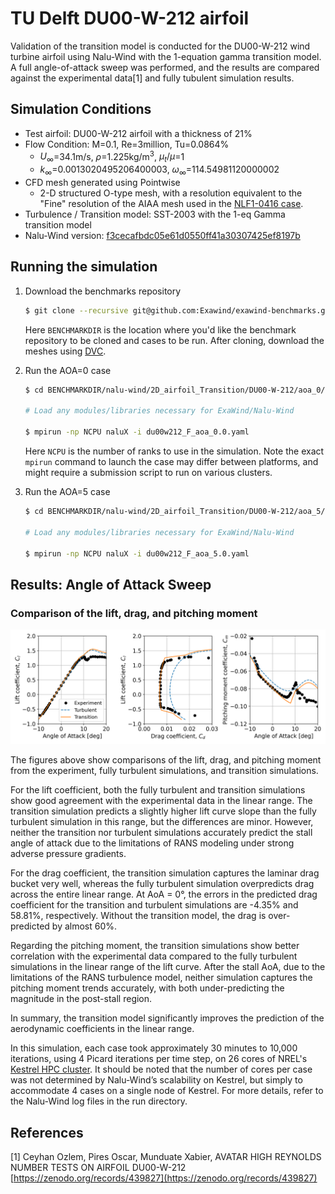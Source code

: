 

# TU Delft DU00-W-212 airfoil

Validation of the transition model is conducted for the DU00-W-212 wind turbine airfoil using Nalu-Wind with the 1-equation gamma transition model. A full angle-of-attack sweep was performed, and the results are compared against the experimental data[1] and fully tubulent simulation results.

## Simulation Conditions

- Test airfoil: DU00-W-212 airfoil with a thickness of 21% 
- Flow Condition: M=0.1, Re=3million, Tu=0.0864%
   - $U_\infty$=34.1m/s, $\rho$=1.225kg/m<sup>3</sup>, $\mu_t/\mu$=1
   - $k_\infty$=0.0013020495206400003, $\omega_\infty$=114.54981120000002
- CFD mesh generated using Pointwise 
   - 2-D structured O-type mesh, with a resolution equivalent to the "Fine" resolution of the AIAA mesh used in the [NLF1-0416 case](../NLF1-0416/README.md).
- Turbulence / Transition model: SST-2003 with the 1-eq Gamma transition model
- Nalu-Wind version: [f3cecafbdc05e61d0550ff41a30307425ef8197b](https://github.com/Exawind/nalu-wind/commit/f3cecafbdc05e61d0550ff41a30307425ef8197b)

## Running the simulation 

1.  Download the benchmarks repository

	```bash
	$ git clone --recursive git@github.com:Exawind/exawind-benchmarks.git BENCHMARKDIR
	```
    
    Here `BENCHMARKDIR` is the location where you'd like the benchmark repository to be cloned and cases to be run.  After cloning, download the meshes using [DVC](https://dvc.org/doc/start).
    
2.  Run the AOA=0 case
	```bash
    $ cd BENCHMARKDIR/nalu-wind/2D_airfoil_Transition/DU00-W-212/aoa_0/input_files/
    
    # Load any modules/libraries necessary for ExaWind/Nalu-Wind
    
    $ mpirun -np NCPU naluX -i du00w212_F_aoa_0.0.yaml
    ```
    Here `NCPU` is the number of ranks to use in the simulation.  Note the exact `mpirun` command to launch the case may differ between platforms, and might require a submission script to run on various clusters.

3.  Run the AOA=5 case
	```bash
    $ cd BENCHMARKDIR/nalu-wind/2D_airfoil_Transition/DU00-W-212/aoa_5/input_files/
    
    # Load any modules/libraries necessary for ExaWind/Nalu-Wind
    
    $ mpirun -np NCPU naluX -i du00w212_F_aoa_5.0.yaml
    ```
    
## Results: Angle of Attack Sweep

### Comparison of the lift, drag, and pitching moment
<!-- <img src="figures_and_scripts/du_rey_3M.png" alt="Cf" width="1000"> -->
![Cf](figures_and_scripts/du_rey_3M.png)

The figures above show comparisons of the lift, drag, and pitching moment from the experiment, fully turbulent simulations, and transition simulations.

For the lift coefficient, both the fully turbulent and transition simulations show good agreement with the experimental data in the linear range. The transition simulation predicts a slightly higher lift curve slope than the fully turbulent simulation in this range, but the differences are minor. However, neither the transition nor turbulent simulations accurately predict the stall angle of attack due to the limitations of RANS modeling under strong adverse pressure gradients.

For the drag coefficient, the transition simulation captures the laminar drag bucket very well, whereas the fully turbulent simulation overpredicts drag across the entire linear range. At AoA = 0°, the errors in the predicted drag coefficient for the transition and turbulent simulations are -4.35% and 58.81%, respectively. Without the transition model, the drag is over-predicted by almost 60%.

Regarding the pitching moment, the transition simulations show better correlation with the experimental data compared to the fully turbulent simulations in the linear range of the lift curve. After the stall AoA, due to the limitations of the RANS turbulence model, neither simulation captures the pitching moment trends accurately, with both under-predicting the magnitude in the post-stall region.

In summary, the transition model significantly improves the prediction of the aerodynamic coefficients in the linear range.

In this simulation, each case took approximately 30 minutes to 10,000 iterations, using 4 Picard iterations per time step, on 26 cores of NREL's [Kestrel HPC cluster](https://nrel.github.io/HPC/Documentation/Systems/). It should be noted that the number of cores per case was not determined by Nalu-Wind’s scalability on Kestrel, but simply to accommodate 4 cases on a single node of Kestrel. For more details, refer to the Nalu-Wind log files in the run directory.

## References
[1] Ceyhan Ozlem, Pires Oscar, Munduate Xabier, AVATAR HIGH REYNOLDS NUMBER TESTS ON AIRFOIL DU00-W-212 [https://zenodo.org/records/439827](https://zenodo.org/records/439827)
